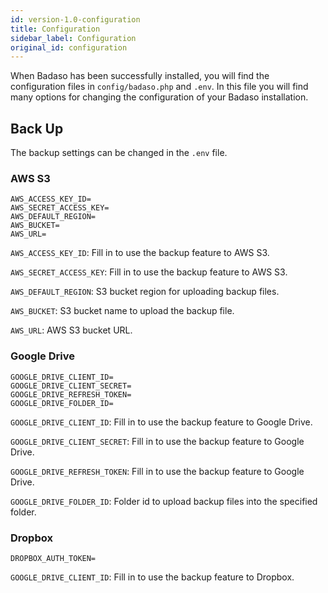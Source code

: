 ```yaml
---
id: version-1.0-configuration
title: Configuration
sidebar_label: Configuration
original_id: configuration
---
```


When Badaso has been successfully installed, you will find the configuration files in ```config/badaso.php``` and ```.env```. In this file you will find many options for changing the configuration of your Badaso installation.

## Back Up
The backup settings can be changed in the ```.env``` file.

### AWS S3
```
AWS_ACCESS_KEY_ID=
AWS_SECRET_ACCESS_KEY=
AWS_DEFAULT_REGION=
AWS_BUCKET=
AWS_URL=
```
`AWS_ACCESS_KEY_ID`: Fill in to use the backup feature to AWS S3.

`AWS_SECRET_ACCESS_KEY`: Fill in to use the backup feature to AWS S3.

`AWS_DEFAULT_REGION`: S3 bucket region for uploading backup files.

`AWS_BUCKET`: S3 bucket name to upload the backup file.

`AWS_URL`: AWS S3 bucket URL.

### Google Drive
```
GOOGLE_DRIVE_CLIENT_ID=
GOOGLE_DRIVE_CLIENT_SECRET=
GOOGLE_DRIVE_REFRESH_TOKEN=
GOOGLE_DRIVE_FOLDER_ID=
```
`GOOGLE_DRIVE_CLIENT_ID`: Fill in to use the backup feature to Google Drive.

`GOOGLE_DRIVE_CLIENT_SECRET`: Fill in to use the backup feature to Google Drive.

`GOOGLE_DRIVE_REFRESH_TOKEN`: Fill in to use the backup feature to Google Drive.

`GOOGLE_DRIVE_FOLDER_ID`: Folder id to upload backup files into the specified folder.

### Dropbox
```
DROPBOX_AUTH_TOKEN=
```
`GOOGLE_DRIVE_CLIENT_ID`: Fill in to use the backup feature to Dropbox.